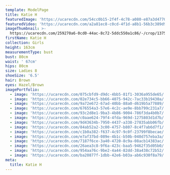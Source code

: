 ```yaml
---
template: ModelPage
title: Katie H
featuredImage: 'https://ucarecdn.com/54cc0b15-2f4f-4c78-a080-e87a3d477017/'
featuredVideo: 'https://ucarecdn.com/a2a81ec8-c0cd-4f1d-a8b1-56b3c389d9b1/'
imageThumbnail: >-
  https://ucarecdn.com/259270a6-0cd0-44ac-8c72-5ddc550a1c86/-/crop/1375x2177/21,27/-/preview/
firstName: Katie H
collection: Girls
height: 163cm
measurementType: bust
bust: 80cm
waist: ' 67cm'
hips: 80cm
size: Ladies 8
shoeSize: '6.5'
hair: Brown
eyes: Hazel/Brown
imagePortfolio:
  - image: 'https://ucarecdn.com/075cbfd9-d9dc-4bb5-81f1-3036a955de65/'
  - image: 'https://ucarecdn.com/02e734c5-bb66-4075-942c-7ac33b19430a/'
  - image: 'https://ucarecdn.com/9a72e672-67ad-40bb-88a0-d619b5a77889/'
  - image: 'https://ucarecdn.com/676554a3-57e6-4c2c-ae9e-8bb799c231a7/'
  - image: 'https://ucarecdn.com/93c2d8e1-9ba3-4b86-9004-786f3da4b0b7/'
  - image: 'https://ucarecdn.com/c0aae624-79f4-4fda-969d-1275803d1d7b/'
  - image: 'https://ucarecdn.com/9d43634b-7950-4437-a338-27835abb06fb/'
  - image: 'https://ucarecdn.com/84ab52a2-3c00-4757-b807-8c4f7ab6d7f1/'
  - image: 'https://ucarecdn.com/c1b0a382-f637-4c97-9c0f-23799f8becae/'
  - image: 'https://ucarecdn.com/e7af37bd-089e-4b1c-b50b-040d757eba3a/'
  - image: 'https://ucarecdn.com/7187f6ce-3a40-4720-8c9a-08acb14383ac/'
  - image: 'https://ucarecdn.com/26aea3c8-9f6a-423c-baa5-9462f35d05b0/'
  - image: 'https://ucarecdn.com/954aa76c-9be2-4a44-82dd-38a438c72b52/'
  - image: 'https://ucarecdn.com/ba20877f-1dbb-42e6-b03a-ab6c930f8a79/'
meta:
  title: Katie H
---
```


